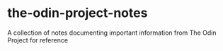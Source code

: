 # the-odin-project-notes
A collection of notes documenting important information from The Odin Project for reference
